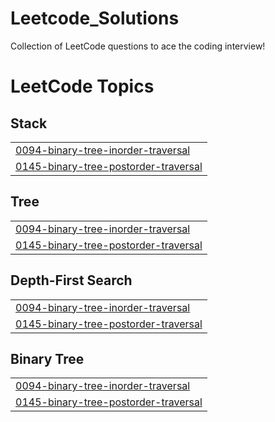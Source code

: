 # Leetcode_Solutions
Collection of LeetCode questions to ace the coding interview! 

<!---LeetCode Topics Start-->
# LeetCode Topics
## Stack
|  |
| ------- |
| [0094-binary-tree-inorder-traversal](https://github.com/TARAK0506/LEETCODE/tree/master/0094-binary-tree-inorder-traversal) |
| [0145-binary-tree-postorder-traversal](https://github.com/TARAK0506/LEETCODE/tree/master/0145-binary-tree-postorder-traversal) |
## Tree
|  |
| ------- |
| [0094-binary-tree-inorder-traversal](https://github.com/TARAK0506/LEETCODE/tree/master/0094-binary-tree-inorder-traversal) |
| [0145-binary-tree-postorder-traversal](https://github.com/TARAK0506/LEETCODE/tree/master/0145-binary-tree-postorder-traversal) |
## Depth-First Search
|  |
| ------- |
| [0094-binary-tree-inorder-traversal](https://github.com/TARAK0506/LEETCODE/tree/master/0094-binary-tree-inorder-traversal) |
| [0145-binary-tree-postorder-traversal](https://github.com/TARAK0506/LEETCODE/tree/master/0145-binary-tree-postorder-traversal) |
## Binary Tree
|  |
| ------- |
| [0094-binary-tree-inorder-traversal](https://github.com/TARAK0506/LEETCODE/tree/master/0094-binary-tree-inorder-traversal) |
| [0145-binary-tree-postorder-traversal](https://github.com/TARAK0506/LEETCODE/tree/master/0145-binary-tree-postorder-traversal) |
<!---LeetCode Topics End-->